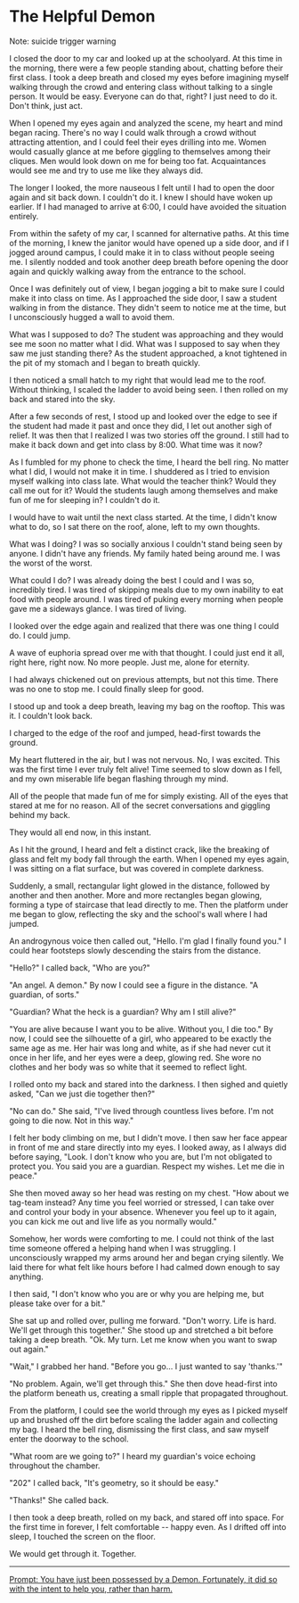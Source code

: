 # The Helpful Demon

Note: suicide trigger warning

I closed the door to my car and looked up at the schoolyard.
At this time in the morning, there were a few people standing about, chatting before their first class.
I took a deep breath and closed my eyes before imagining myself walking through the crowd and entering class without talking to a single person.
It would be easy.
Everyone can do that, right?
I just need to do it.
Don't think, just act.

When I opened my eyes again and analyzed the scene, my heart and mind began racing.
There's no way I could walk through a crowd without attracting attention, and I could feel their eyes drilling into me.
Women would casually glance at me before giggling to themselves among their cliques.
Men would look down on me for being too fat.
Acquaintances would see me and try to use me like they always did.

The longer I looked, the more nauseous I felt until I had to open the door again and sit back down.
I couldn't do it.
I knew I should have woken up earlier.
If I had managed to arrive at 6:00, I could have avoided the situation entirely.

From within the safety of my car, I scanned for alternative paths.
At this time of the morning, I knew the janitor would have opened up a side door, and if I jogged around campus, I could make it in to class without people seeing me.
I silently nodded and took another deep breath before opening the door again and quickly walking away from the entrance to the school.

Once I was definitely out of view, I began jogging a bit to make sure I could make it into class on time.
As I approached the side door, I saw a student walking in from the distance.
They didn't seem to notice me at the time, but I unconsciously hugged a wall to avoid them.

What was I supposed to do?
The student was approaching and they would see me soon no matter what I did.
What was I supposed to say when they saw me just standing there?
As the student approached, a knot tightened in the pit of my stomach and I began to breath quickly.

I then noticed a small hatch to my right that would lead me to the roof.
Without thinking, I scaled the ladder to avoid being seen.
I then rolled on my back and stared into the sky.

After a few seconds of rest, I stood up and looked over the edge to see if the student had made it past and once they did, I let out another sigh of relief.
It was then that I realized I was two stories off the ground.
I still had to make it back down and get into class by 8:00.
What time was it now?

As I fumbled for my phone to check the time, I heard the bell ring.
No matter what I did, I would not make it in time.
I shuddered as I tried to envision myself walking into class late.
What would the teacher think? Would they call me out for it?
Would the students laugh among themselves and make fun of me for sleeping in?
I couldn't do it.

I would have to wait until the next class started.
At the time, I didn't know what to do, so I sat there on the roof, alone, left to my own thoughts.

What was I doing?
I was so socially anxious I couldn't stand being seen by anyone.
I didn't have any friends.
My family hated being around me.
I was the worst of the worst.

What could I do?
I was already doing the best I could and I was so, incredibly tired.
I was tired of skipping meals due to my own inability to eat food with people around.
I was tired of puking every morning when people gave me a sideways glance.
I was tired of living.

I looked over the edge again and realized that there was one thing I could do.
I could jump.

A wave of euphoria spread over me with that thought.
I could just end it all, right here, right now.
No more people.
Just me, alone for eternity.

I had always chickened out on previous attempts, but not this time.
There was no one to stop me.
I could finally sleep for good.

I stood up and took a deep breath, leaving my bag on the rooftop.
This was it.
I couldn't look back.

I charged to the edge of the roof and jumped, head-first towards the ground.

My heart fluttered in the air, but I was not nervous. No, I was excited.
This was the first time I ever truly felt alive!
Time seemed to slow down as I fell, and my own miserable life began flashing through my mind.

All of the people that made fun of me for simply existing.
All of the eyes that stared at me for no reason.
All of the secret conversations and giggling behind my back.

They would all end now, in this instant.

As I hit the ground, I heard and felt a distinct crack, like the breaking of glass and felt my body fall through the earth.
When I opened my eyes again, I was sitting on a flat surface, but was covered in complete darkness.

Suddenly, a small, rectangular light glowed in the distance, followed by another and then another.
More and more rectangles began glowing, forming a type of staircase that lead directly to me.
Then the platform under me began to glow, reflecting the sky and the school's wall where I had jumped.

An androgynous voice then called out, "Hello. I'm glad I finally found you." I could hear footsteps slowly descending the stairs from the distance.

"Hello?" I called back, "Who are you?"

"An angel. A demon." By now I could see a figure in the distance. "A guardian, of sorts."

"Guardian? What the heck is a guardian? Why am I still alive?"

"You are alive because I want you to be alive. Without you, I die too." By now, I could see the silhouette of a girl, who appeared to be exactly the same age as me. 
Her hair was long and white, as if she had never cut it once in her life, and her eyes were a deep, glowing red.
She wore no clothes and her body was so white that it seemed to reflect light.

I rolled onto my back and stared into the darkness. I then sighed and quietly asked, "Can we just die together then?"

"No can do." She said, "I've lived through countless lives before. I'm not going to die now. Not in this way."

I felt her body climbing on me, but I didn't move. I then saw her face appear in front of me and stare directly into my eyes.
I looked away, as I always did before saying, "Look. I don't know who you are, but I'm not obligated to protect you. You said you are a guardian. Respect my wishes. Let me die in peace."

She then moved away so her head was resting on my chest. "How about we tag-team instead? Any time you feel worried or stressed, I can take over and control your body in your absence. Whenever you feel up to it again, you can kick me out and live life as you normally would."

Somehow, her words were comforting to me.
I could not think of the last time someone offered a helping hand when I was struggling.
I unconsciously wrapped my arms around her and began crying silently.
We laid there for what felt like hours before I had calmed down enough to say anything.

I then said, "I don't know who you are or why you are helping me, but please take over for a bit."

She sat up and rolled over, pulling me forward. "Don't worry. Life is hard. We'll get through this together."
She stood up and stretched a bit before taking a deep breath. "Ok. My turn. Let me know when you want to swap out again."

"Wait," I grabbed her hand. "Before you go... I just wanted to say 'thanks.'"

"No problem. Again, we'll get through this." She then dove head-first into the platform beneath us, creating a small ripple that propagated throughout.

From the platform, I could see the world through my eyes as I picked myself up and brushed off the dirt before scaling the ladder again and collecting my bag.
I heard the bell ring, dismissing the first class, and saw myself enter the doorway to the school.

"What room are we going to?" I heard my guardian's voice echoing throughout the chamber.

"202" I called back, "It's geometry, so it should be easy."

"Thanks!" She called back.

I then took a deep breath, rolled on my back, and stared off into space.
For the first time in forever, I felt comfortable -- happy even.
As I drifted off into sleep, I touched the screen on the floor.

We would get through it.
Together.

---
[Prompt: You have just been possessed by a Demon. Fortunately, it did so with the intent to help you, rather than harm.](https://www.reddit.com/r/WritingPrompts/comments/kklisf/wp_you_have_just_been_possessed_by_a_demon/gh39gz2/)
